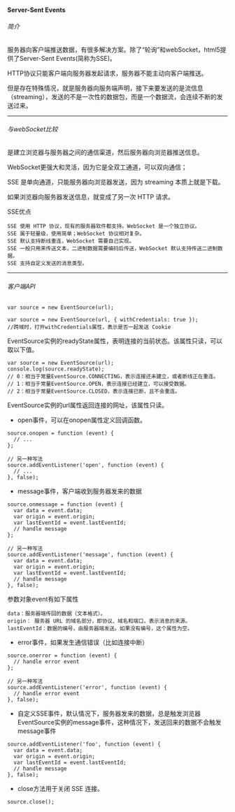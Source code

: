 #### Server-Sent Events

###### 简介

服务器向客户端推送数据，有很多解决方案。除了“轮询”和webSocket，html5提供了Server-Sent Events(简称为SSE)。

HTTP协议只能客户端向服务器发起请求，服务器不能主动向客户端推送。

但是存在特殊情况，就是服务器向服务端声明，接下来要发送的是流信息（streaming），发送的不是一次性的数据包，而是一个数据流，会连续不断的发送过来。

---

###### 与webSocket比较

是建立浏览器与服务器之间的通信渠道，然后服务器向浏览器推送信息。

WebSocket更强大和灵活，因为它是全双工通道，可以双向通信；

SSE 是单向通道，只能服务器向浏览器发送，因为 streaming 本质上就是下载。

如果浏览器向服务器发送信息，就变成了另一次 HTTP 请求。

SSE优点

```
SSE 使用 HTTP 协议，现有的服务器软件都支持。WebSocket 是一个独立协议。
SSE 属于轻量级，使用简单；WebSocket 协议相对复杂。
SSE 默认支持断线重连，WebSocket 需要自己实现。
SSE 一般只用来传送文本，二进制数据需要编码后传送，WebSocket 默认支持传送二进制数据。
SSE 支持自定义发送的消息类型。
```

---

###### 客户端API

```
var source = new EventSource(url);
```

```
var source = new EventSource(url, { withCredentials: true });
//跨域时，打开withCredentials属性，表示是否一起发送 Cookie
```

EventSource实例的readyState属性，表明连接的当前状态。该属性只读，可以取以下值。

```
var source = new EventSource(url);
console.log(source.readyState);
// 0：相当于常量EventSource.CONNECTING，表示连接还未建立，或者断线正在重连。
// 1：相当于常量EventSource.OPEN，表示连接已经建立，可以接受数据。
// 2：相当于常量EventSource.CLOSED，表示连接已断，且不会重连。
```

EventSource实例的url属性返回连接的网址，该属性只读。

* open事件，可以在onopen属性定义回调函数。

```
source.onopen = function (event) {
  // ...
};

// 另一种写法
source.addEventListener('open', function (event) {
  // ...
}, false);
```

* message事件，客户端收到服务器发来的数据

```
source.onmessage = function (event) {
  var data = event.data;
  var origin = event.origin;
  var lastEventId = event.lastEventId;
  // handle message
};

// 另一种写法
source.addEventListener('message', function (event) {
  var data = event.data;
  var origin = event.origin;
  var lastEventId = event.lastEventId;
  // handle message
}, false);
```

参数对象event有如下属性

```
data：服务器端传回的数据（文本格式）。
origin： 服务器 URL 的域名部分，即协议、域名和端口，表示消息的来源。
lastEventId：数据的编号，由服务器端发送。如果没有编号，这个属性为空。
```

* error事件，如果发生通信错误（比如连接中断）

```
source.onerror = function (event) {
  // handle error event
};

// 另一种写法
source.addEventListener('error', function (event) {
  // handle error event
}, false);
```

* 自定义SSE事件，默认情况下，服务器发来的数据，总是触发浏览器EventSource实例的message事件，这种情况下，发送回来的数据不会触发message事件
```
source.addEventListener('foo', function (event) {
  var data = event.data;
  var origin = event.origin;
  var lastEventId = event.lastEventId;
  // handle message
}, false);
```

* close方法用于关闭 SSE 连接。

```
source.close();
```
